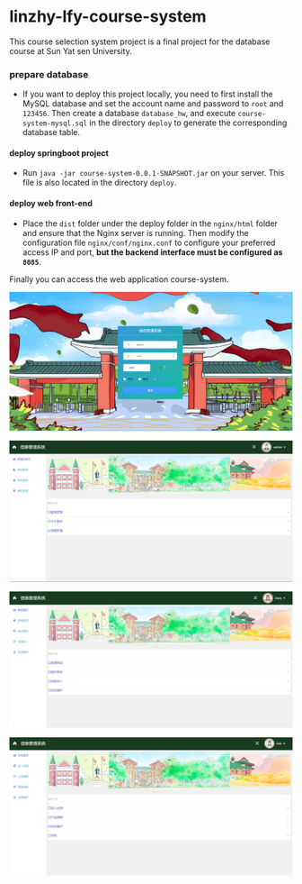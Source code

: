 # linzhy-lfy-course-system
This course selection system project is a final project for the database course at Sun Yat sen University.



### prepare database

- If you want to deploy this project locally, you need to first install the MySQL database and set the account name and password to `root` and `123456`. Then create a database `database_hw`, and execute `course-system-mysql.sql` in the directory `deploy` to generate the corresponding database table.

#### deploy springboot project

- Run `java -jar course-system-0.0.1-SNAPSHOT.jar` on your server. This file is also located in the directory `deploy`.

#### deploy web front-end

- Place the `dist` folder under the deploy folder in the `nginx/html` folder and ensure that the Nginx server is running. Then modify the configuration file `nginx/conf/nginx.conf` to configure your preferred access IP and port, **but the backend interface must be configured as `8085`**.



Finally you can access the web application course-system.

![](./assets/login.png)

![](./assets/admin.png)

![](./assets/teacher.png)

![](./assets/student.png)

